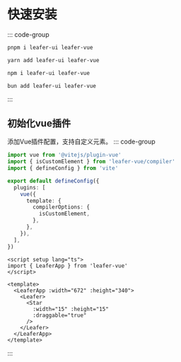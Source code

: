 <script setup lang="ts">
import code from './index.vue?raw'
</script>

# 快速安装

::: code-group

```bash [<div flex items-center><div i-vscode-icons:file-type-pnpm mr2 /> pnpm</div>]
pnpm i leafer-ui leafer-vue
```

```bash [<div flex items-center><div i-vscode-icons:file-type-yarn mr2 /> yarn</div>]
yarn add leafer-ui leafer-vue
```

```bash [<div flex items-center><div i-vscode-icons:file-type-npm mr2 /> npm</div>]
npm i leafer-ui leafer-vue
```

```bash [<div flex items-center><div i-vscode-icons:file-type-bun mr2 /> bun</div>]
bun add leafer-ui leafer-vue
```

:::

## 初始化vue插件

添加Vue插件配置，支持自定义元素。
::: code-group

```ts [<div flex items-center><div i-vscode-icons:file-type-vite mr2 /> vite.config.ts</div>]
import vue from '@vitejs/plugin-vue'
import { isCustomElement } from 'leafer-vue/compiler'
import { defineConfig } from 'vite'

export default defineConfig({
  plugins: [
    vue({
      template: {
        compilerOptions: {
          isCustomElement,
        },
      },
    }),
  ],
})
```

```vue [<div flex items-center><div i-vscode-icons:file-type-vue mr2 /> App.vue</div>]
<script setup lang="ts">
import { LeaferApp } from 'leafer-vue'
</script>

<template>
  <LeaferApp :width="672" :height="340">
    <Leafer>
      <Star
        :width="15" :height="15"
        :draggable="true"
      />
    </Leafer>
  </LeaferApp>
</template>
```
:::
